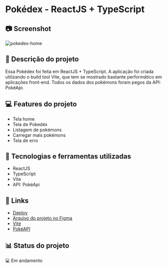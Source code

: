 # Pokédex - ReactJS + TypeScript 

## 📷 Screenshot
![pokedex-home](https://github.com/allyjandrey/pokemon/assets/100244773/59ba41b0-b754-49c6-a4f9-f33b13c2e392)


## 📝 Descrição do projeto
Essa Pokédex foi feita em ReactJS + TypeScript. A aplicação foi criada utilizando o build tool Vite, que tem se mostrado bastante performático em aplicações front-end. Todos os dados dos pokémons foram pegos da API: PokéApi.

## 💻 Features do projeto
- Tela home
- Tela de Pokedéx
- Listagem de pokémons
- Carregar mais pokémons
- Tela de erro

## 🚀 Tecnologias e ferramentas utilizadas
- ReactJS
- TypeScript
- Vite
- API: PokéApi

## 📌 Links 
 - [Deploy](https://main--pokedex-allyson.netlify.app/)
 - [Arquivo do projeto no Figma](https://www.figma.com/file/ro3Gqpmq0efL0b9PWALob7/4*-Per%C3%ADodo---Projeto-mensal-3?type=design&node-id=2%3A3&t=jOuaC2AMZDMhK0hQ-1)
 - [Vite](https://vitejs.dev/)
 - [PokéAPI](https://pokeapi.co/)

## 📊 Status do projeto
💻 Em andamento
